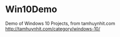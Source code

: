 # Win10Demo
Demo of Windows 10 Projects, from tamhuynhit.com
http://tamhuynhit.com/category/windows-10/
